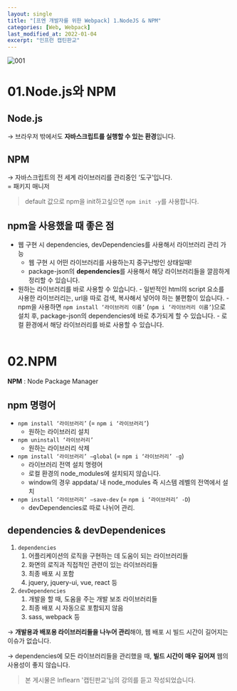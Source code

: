 ```yaml
---
layout: single
title: "[프엔 개발자를 위한 Webpack] 1.NodeJS & NPM"
categories: [Web, Webpack]
last_modified_at: 2022-01-04
excerpt: "인프런 캡틴판교"
---
```


![001](https://user-images.githubusercontent.com/72294509/156176011-3f42e5a2-3148-411e-9123-5d0e354491f6.png)

# 01.Node.js와 NPM

## Node.js

→ 브라우저 밖에서도 **자바스크립트를 실행할 수 있는 환경**입니다.

## NPM

→ 자바스크립트의 전 세계 라이브러리를 관리중인 ‘도구’입니다. <br>= 패키지 매니저

> default 값으로 npm을 init하고싶으면 `npm init -y`를 사용합니다.

## npm을 사용했을 때 좋은 점

- 웹 구현 시 dependencies, devDependencies를 사용해서 라이브러리 관리 가능
  - 웹 구현 시 어떤 라이브러리를 사용하는지 중구난방인 상태일때!
  - package-json의 **dependencies**를 사용해서 해당 라이브러리들을 깔끔하게 정리할 수 있습니다.
- 원하는 라이브러리를 바로 사용할 수 있습니다. - 일반적인 html의 script 요소를 사용한 라이브러리는, url을 따로 검색, 복사해서 넣어야 하는 불편함이 있습니다. - npm을 사용하면 `npm install ‘라이브러리 이름’` (`npm i ‘라이브러리 이름’`)으로 설치 후, package-json의 dependencies에 바로 추가되게 할 수 있습니다. - 로컬 환경에서 해당 라이브러리를 바로 사용할 수 있습니다.
  <br><br>

# 02.NPM

**NPM** : Node Package Manager

## npm 명령어

- `npm install ‘라이브러리’` (= `npm i ‘라이브러리’`)
  - 원하는 라이브러리 설치
- `npm uninstall ‘라이브러리’`
  - 원하는 라이브러리 삭제
- `npm install ‘라이브러리’ —global` (= `npm i ‘라이브러리’ -g`)
  - 라이브러리 전역 설치 명령어
  - 로컬 환경의 node_modules에 설치되지 않습니다.
  - window의 경우 appdata/ 내 node_modules 즉 시스템 레벨의 전역에서 설치
- `npm install ‘라이브러리’ —save-dev` (= `npm i ‘라이브러리’ -D`)
  - devDependencies로 따로 나뉘어 관리.

## dependencies & devDependenices

1. `dependencies`
   1. 어플리케이션의 로직을 구현하는 데 도움이 되는 라이브러리들
   2. 화면의 로직과 직접적인 관련이 있는 라이브러리들
   3. 최종 배포 시 포함
   4. jquery, jquery-ui, vue, react 등
2. `devDependencies`
   1. 개발을 할 때, 도움을 주는 개발 보조 라이브러리들
   2. 최종 배포 시 자동으로 포함되지 않음
   3. sass, webpack 등

→ **개발용과 배포용 라이브러리들을 나누어 관리**해야, 웹 배포 시 빌드 시간이 길어지는 이슈가 없습니다.

→ dependencies에 모든 라이브러리들을 관리했을 때, **빌드 시간이 매우 길어져** 웹의 사용성이 좋지 않습니다.

> 본 게시물은 Inflearn '캡틴판교'님의 강의를 듣고 작성되었습니다.
